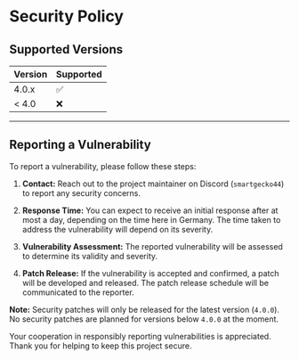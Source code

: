 # Security Policy

## Supported Versions

| Version | Supported          |
|---------|--------------------|
| 4.0.x   | :white_check_mark: |
| < 4.0   | :x:                |
___
## Reporting a Vulnerability

To report a vulnerability, please follow these steps:

1. **Contact:** Reach out to the project maintainer on Discord (`smartgecko44`) to report any security concerns.

2. **Response Time:** You can expect to receive an initial response after at most a day, depending on the time here in Germany. The time taken to address the vulnerability will depend on its severity.

3. **Vulnerability Assessment:** The reported vulnerability will be assessed to determine its validity and severity.

4. **Patch Release:** If the vulnerability is accepted and confirmed, a patch will be developed and released. The patch release schedule will be communicated to the reporter.

**Note:** Security patches will only be released for the latest version (`4.0.0`). No security patches are planned for versions below `4.0.0` at the moment.

Your cooperation in responsibly reporting vulnerabilities is appreciated. Thank you for helping to keep this project secure.
